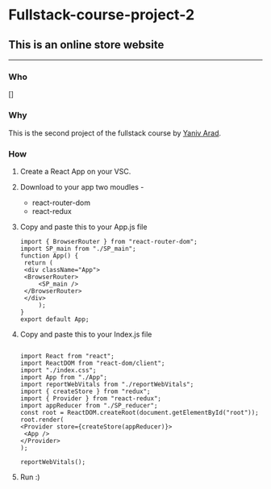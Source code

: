 # Fullstack-course-project-2

## This is an online store website

---

### Who

[]

### Why

This is the second project of the fullstack course by [Yaniv Arad](https://www.yaniv-arad.com/fullstack/).

### How

1. Create a React App on your VSC.
2. Download to your app two moudles -

   - react-router-dom
   - react-redux

3. Copy and paste this to your App.js file

   ```
   import { BrowserRouter } from "react-router-dom";
   import SP_main from "./SP_main";
   function App() {
    return (
    <div className="App">
    <BrowserRouter>
        <SP_main />
    </BrowserRouter>
    </div>
        );
   }
   export default App;
   ```

4. Copy and paste this to your Index.js file

   ```

   import React from "react";
   import ReactDOM from "react-dom/client";
   import "./index.css";
   import App from "./App";
   import reportWebVitals from "./reportWebVitals";
   import { createStore } from "redux";
   import { Provider } from "react-redux";
   import appReducer from "./SP_reducer";
   const root = ReactDOM.createRoot(document.getElementById("root"));
   root.render(
   <Provider store={createStore(appReducer)}>
    <App />
   </Provider>
   );

   reportWebVitals();
   ```

5. Run :)
